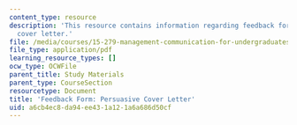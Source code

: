 ```yaml
---
content_type: resource
description: 'This resource contains information regarding feedback form: persuasive
  cover letter.'
file: /media/courses/15-279-management-communication-for-undergraduates-fall-2012/a6cb4ec8da94ee431a121a6a686d50cf_MIT15_279F12_coverLttrFdbk.pdf
file_type: application/pdf
learning_resource_types: []
ocw_type: OCWFile
parent_title: Study Materials
parent_type: CourseSection
resourcetype: Document
title: 'Feedback Form: Persuasive Cover Letter'
uid: a6cb4ec8-da94-ee43-1a12-1a6a686d50cf
---
```

